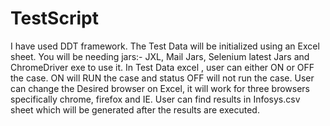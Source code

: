 # TestScript
I have used DDT framework.
The Test Data will be initialized using an Excel sheet.
You will be needing jars:- JXL, Mail Jars, Selenium latest Jars and ChromeDriver exe to use it.
In Test Data excel , user can either ON or OFF the case. ON will RUN the case and status OFF will not run the case.
User can change the Desired browser on Excel, it will work for three browsers specifically chrome, firefox and IE.
User can find results in Infosys.csv sheet which will be generated after the results are executed.
